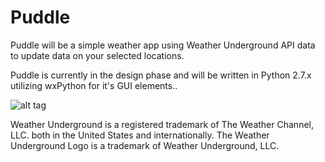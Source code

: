 Puddle
======

Puddle will be a simple weather app using Weather Underground API data to update data on your selected locations.

Puddle is currently in the design phase and will be written in Python 2.7.x utilizing wxPython for it's GUI elements..

![alt tag](http://metacache.net/images/wundergroundLogo_4c_horz.png)

Weather Underground is a registered trademark of The Weather Channel, LLC. both in the United States and internationally. The Weather Underground Logo is a trademark of Weather Underground, LLC.
